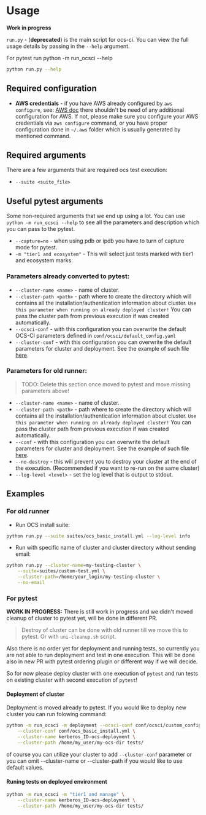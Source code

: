 # Usage

**Work in progress**


`run.py` - (**deprecated**) is the main script for ocs-ci. You can view the
full usage details by passing in the `--help` argument.

For pytest run python -m run_ocsci --help

```bash
python run.py --help
```

## Required configuration

* **AWS credentials** - if you have AWS already configured by `aws configure`,
    see:
    [AWS doc](https://docs.aws.amazon.com/cli/latest/userguide/cli-chap-configure.html)
    there shouldn't be need of any additional configuration for AWS. If not,
    please make sure you configure your AWS credentials via `aws configure`
    command, or you have proper configuration done in `~/.aws` folder which is
    usually generated by mentioned command.

## Required arguments

There are a few arguments that are required ocs test execution:

* `--suite <suite_file>`

## Useful pytest arguments

Some non-required arguments that we end up using a lot. You can use
`python -m run_ocsci --help` to see all the parameters and description which you can pass
to the pytest.

* `--capture=no` - when using pdb or ipdb you have to turn of capture mode
    for pytest.
* `-m "tier1 and ecosystem"` - This will select just tests marked with
    tier1 and ecosystem marks.


### Parameters already converted to pytest:

* `--cluster-name <name>` - name of cluster.
* `--cluster-path <path>` - path where to create the directory which will
    contains all the installation/authentication information about cluster.
    `Use this parameter when running on already deployed cluster!` You can
    pass the cluster path from previous execution if was created automatically.
* `--ocsci-conf` - with this configuration you can overwrite the default
    OCS-CI parameters defined in `conf/ocsci/default_config.yaml`
* `--cluster-conf` - with this configuration you can overwrite the default
    parameters for cluster and deployment. See the example of such file
    [here](../conf/ocs_basic_install.yml).

### Parameters for old runner:

>TODO: Delete this section once moved to pytest and move missing parameters above!

* `--cluster-name <name>` - name of cluster.
* `--cluster-path <path>` - path where to create the directory which will
    contains all the installation/authentication information about cluster.
    `Use this parameter when running on already deployed cluster!` You can
    pass the cluster path from previous execution if was created automatically.
* `--conf` - with this configuration you can overwrite the default
    parameters for cluster and deployment. See the example of such file
    [here](../conf/ocs_basic_install.yml).
* `--no-destroy` - this will prevent you to destroy your cluster at the end of
    the execution. (Recommended if you want to re-run on the same cluster)
* `--log-level <level>` - set the log level that is output to stdout.

## Examples

### For old runner

* Run OCS install suite:

```bash
python run.py --suite suites/ocs_basic_install.yml --log-level info
```

* Run with specific name of cluster and cluster directory without sending email:

```bash
python run.py --cluster-name=my-testing-cluster \
    --suite=suites/custom-test.yml \
    --cluster-path=/home/your_login/my-testing-cluster \
    --no-email
```

### For pytest

**WORK IN PROGRESS:**
There is still work in progress and we didn't moved cleanup of cluster to
pytest yet, will be done in different PR.

> Destroy of cluster can be done with old runner till we move this to pytest.
> Or with `uni-cleanup.sh` script.

Also there is no order yet for
deployment and running tests, so currently you are not able to run deployment
and test in one execution. This will be done also in new PR with pytest
ordering plugin or different way if we will decide.

So for now please deploy cluster with one execution of `pytest` and run tests
on existing cluster with second execution of `pytest`!



#### Deployment of cluster
Deployment is moved already to pytest. If you would like to deploy new cluster
you can run folowing command:
```bash
python -m run_ocsci -m deployment --ocsci-conf conf/ocsci/custom_config.yaml \
    --cluster-conf conf/ocs_basic_install.yml \
    --cluster-name kerberos_ID-ocs-deployment \
    --cluster-path /home/my_user/my-ocs-dir tests/
 ```
of course you can utilize your cluster to add `--cluster-conf` parameter or
you can omit --cluster-name or --cluster-path if you would like to use default
values.

#### Runing tests on deployed environment

```bash
python -m run_ocsci -m "tier1 and manage" \
    --cluster-name kerberos_ID-ocs-deployment \
    --cluster-path /home/my_user/my-ocs-dir tests/
 ```
